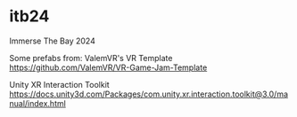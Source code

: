 # itb24
Immerse The Bay 2024

Some prefabs from:
ValemVR's VR Template
https://github.com/ValemVR/VR-Game-Jam-Template

Unity XR Interaction Toolkit
https://docs.unity3d.com/Packages/com.unity.xr.interaction.toolkit@3.0/manual/index.html
